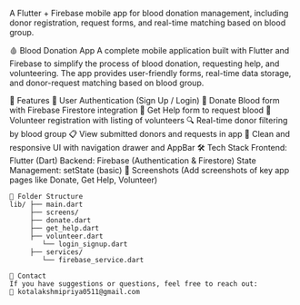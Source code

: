 A Flutter + Firebase mobile app for blood donation management, including donor registration, request forms, and real-time matching based on blood group.

🩸 Blood Donation App
A complete mobile application built with Flutter and Firebase to simplify the process of blood donation, requesting help, and volunteering. The app provides user-friendly forms, real-time data storage, and donor-request matching based on blood group.

🔧 Features
🔐 User Authentication (Sign Up / Login)
📝 Donate Blood form with Firebase Firestore integration
📢 Get Help form to request blood
🤝 Volunteer registration with listing of volunteers
🔍 Real-time donor filtering by blood group
📋 View submitted donors and requests in app
📱 Clean and responsive UI with navigation drawer and AppBar
🛠️ Tech Stack
Frontend: Flutter (Dart)
Backend: Firebase (Authentication & Firestore)
State Management: setState (basic)
📸 Screenshots
(Add screenshots of key app pages like Donate, Get Help, Volunteer)
```
📂 Folder Structure
lib/ ├── main.dart
     ├── screens/ 
     ├── donate.dart
     ├── get_help.dart
     ├── volunteer.dart
        └── login_signup.dart
     ├── services/
        └── firebase_service.dart

📧 Contact
If you have suggestions or questions, feel free to reach out:
📩 kotalakshmipriya0511@gmail.com

